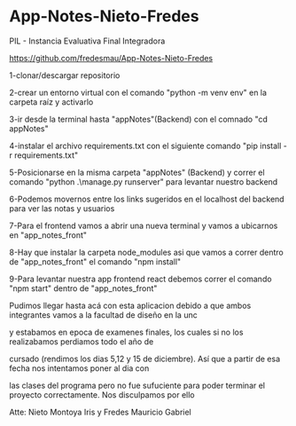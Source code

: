 # App-Notes-Nieto-Fredes
PIL - Instancia Evaluativa Final Integradora


https://github.com/fredesmau/App-Notes-Nieto-Fredes



1-clonar/descargar repositorio

2-crear un entorno virtual con el comando "python -m venv env" en la carpeta raíz y activarlo

3-ir desde la terminal hasta "appNotes"(Backend) con el comnado "cd appNotes"

4-instalar el archivo requirements.txt con el siguiente comando "pip install -r requirements.txt"

5-Posicionarse en la misma carpeta "appNotes" (Backend) y correr el comando "python .\manage.py runserver" para levantar nuestro backend

6-Podemos movernos entre los links sugeridos en el localhost del backend para ver las notas y usuarios 

7-Para el frontend vamos a abrir una nueva terminal y vamos a ubicarnos en "app_notes_front"

8-Hay que instalar la carpeta node_modules asi que vamos a correr dentro de "app_notes_front" el comando "npm install"

9-Para levantar nuestra app frontend react debemos correr el comando "npm start" dentro de "app_notes_front"



Pudimos llegar hasta acá con esta aplicacion debido a que ambos integrantes vamos a la facultad de diseño en la unc 

y estabamos en epoca de examenes finales, los cuales si no los realizabamos perdiamos todo el año de 

cursado (rendimos los dias 5,12 y 15 de diciembre). Así que a partir de esa fecha nos intentamos poner al dia con 

las clases del programa pero no fue sufuciente para poder terminar el proyecto correctamente. Nos disculpamos por ello

Atte: Nieto Montoya Iris y Fredes Mauricio Gabriel


